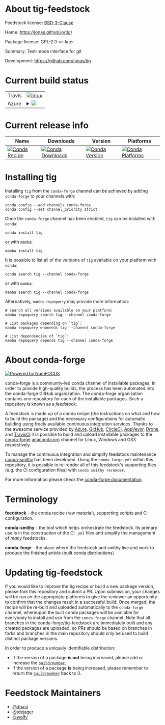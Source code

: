 About tig-feedstock
===================

Feedstock license: [BSD-3-Clause](https://github.com/conda-forge/tig-feedstock/blob/main/LICENSE.txt)

Home: https://jonas.github.io/tig/

Package license: GPL-2.0-or-later

Summary: Text-mode interface for git

Development: https://github.com/jonas/tig

Current build status
====================


<table><tr>
    <td>Travis</td>
    <td>
      <a href="https://app.travis-ci.com/conda-forge/tig-feedstock">
        <img alt="linux" src="https://img.shields.io/travis/com/conda-forge/tig-feedstock/main.svg?label=Linux">
      </a>
    </td>
  </tr>
    
  <tr>
    <td>Azure</td>
    <td>
      <details>
        <summary>
          <a href="https://dev.azure.com/conda-forge/feedstock-builds/_build/latest?definitionId=17389&branchName=main">
            <img src="https://dev.azure.com/conda-forge/feedstock-builds/_apis/build/status/tig-feedstock?branchName=main">
          </a>
        </summary>
        <table>
          <thead><tr><th>Variant</th><th>Status</th></tr></thead>
          <tbody><tr>
              <td>linux_64</td>
              <td>
                <a href="https://dev.azure.com/conda-forge/feedstock-builds/_build/latest?definitionId=17389&branchName=main">
                  <img src="https://dev.azure.com/conda-forge/feedstock-builds/_apis/build/status/tig-feedstock?branchName=main&jobName=linux&configuration=linux%20linux_64_" alt="variant">
                </a>
              </td>
            </tr><tr>
              <td>linux_aarch64</td>
              <td>
                <a href="https://dev.azure.com/conda-forge/feedstock-builds/_build/latest?definitionId=17389&branchName=main">
                  <img src="https://dev.azure.com/conda-forge/feedstock-builds/_apis/build/status/tig-feedstock?branchName=main&jobName=linux&configuration=linux%20linux_aarch64_" alt="variant">
                </a>
              </td>
            </tr><tr>
              <td>linux_ppc64le</td>
              <td>
                <a href="https://dev.azure.com/conda-forge/feedstock-builds/_build/latest?definitionId=17389&branchName=main">
                  <img src="https://dev.azure.com/conda-forge/feedstock-builds/_apis/build/status/tig-feedstock?branchName=main&jobName=linux&configuration=linux%20linux_ppc64le_" alt="variant">
                </a>
              </td>
            </tr><tr>
              <td>osx_64</td>
              <td>
                <a href="https://dev.azure.com/conda-forge/feedstock-builds/_build/latest?definitionId=17389&branchName=main">
                  <img src="https://dev.azure.com/conda-forge/feedstock-builds/_apis/build/status/tig-feedstock?branchName=main&jobName=osx&configuration=osx%20osx_64_" alt="variant">
                </a>
              </td>
            </tr><tr>
              <td>osx_arm64</td>
              <td>
                <a href="https://dev.azure.com/conda-forge/feedstock-builds/_build/latest?definitionId=17389&branchName=main">
                  <img src="https://dev.azure.com/conda-forge/feedstock-builds/_apis/build/status/tig-feedstock?branchName=main&jobName=osx&configuration=osx%20osx_arm64_" alt="variant">
                </a>
              </td>
            </tr>
          </tbody>
        </table>
      </details>
    </td>
  </tr>
</table>

Current release info
====================

| Name | Downloads | Version | Platforms |
| --- | --- | --- | --- |
| [![Conda Recipe](https://img.shields.io/badge/recipe-tig-green.svg)](https://anaconda.org/conda-forge/tig) | [![Conda Downloads](https://img.shields.io/conda/dn/conda-forge/tig.svg)](https://anaconda.org/conda-forge/tig) | [![Conda Version](https://img.shields.io/conda/vn/conda-forge/tig.svg)](https://anaconda.org/conda-forge/tig) | [![Conda Platforms](https://img.shields.io/conda/pn/conda-forge/tig.svg)](https://anaconda.org/conda-forge/tig) |

Installing tig
==============

Installing `tig` from the `conda-forge` channel can be achieved by adding `conda-forge` to your channels with:

```
conda config --add channels conda-forge
conda config --set channel_priority strict
```

Once the `conda-forge` channel has been enabled, `tig` can be installed with `conda`:

```
conda install tig
```

or with `mamba`:

```
mamba install tig
```

It is possible to list all of the versions of `tig` available on your platform with `conda`:

```
conda search tig --channel conda-forge
```

or with `mamba`:

```
mamba search tig --channel conda-forge
```

Alternatively, `mamba repoquery` may provide more information:

```
# Search all versions available on your platform:
mamba repoquery search tig --channel conda-forge

# List packages depending on `tig`:
mamba repoquery whoneeds tig --channel conda-forge

# List dependencies of `tig`:
mamba repoquery depends tig --channel conda-forge
```


About conda-forge
=================

[![Powered by
NumFOCUS](https://img.shields.io/badge/powered%20by-NumFOCUS-orange.svg?style=flat&colorA=E1523D&colorB=007D8A)](https://numfocus.org)

conda-forge is a community-led conda channel of installable packages.
In order to provide high-quality builds, the process has been automated into the
conda-forge GitHub organization. The conda-forge organization contains one repository
for each of the installable packages. Such a repository is known as a *feedstock*.

A feedstock is made up of a conda recipe (the instructions on what and how to build
the package) and the necessary configurations for automatic building using freely
available continuous integration services. Thanks to the awesome service provided by
[Azure](https://azure.microsoft.com/en-us/services/devops/), [GitHub](https://github.com/),
[CircleCI](https://circleci.com/), [AppVeyor](https://www.appveyor.com/),
[Drone](https://cloud.drone.io/welcome), and [TravisCI](https://travis-ci.com/)
it is possible to build and upload installable packages to the
[conda-forge](https://anaconda.org/conda-forge) [anaconda.org](https://anaconda.org/)
channel for Linux, Windows and OSX respectively.

To manage the continuous integration and simplify feedstock maintenance
[conda-smithy](https://github.com/conda-forge/conda-smithy) has been developed.
Using the ``conda-forge.yml`` within this repository, it is possible to re-render all of
this feedstock's supporting files (e.g. the CI configuration files) with ``conda smithy rerender``.

For more information please check the [conda-forge documentation](https://conda-forge.org/docs/).

Terminology
===========

**feedstock** - the conda recipe (raw material), supporting scripts and CI configuration.

**conda-smithy** - the tool which helps orchestrate the feedstock.
                   Its primary use is in the construction of the CI ``.yml`` files
                   and simplify the management of *many* feedstocks.

**conda-forge** - the place where the feedstock and smithy live and work to
                  produce the finished article (built conda distributions)


Updating tig-feedstock
======================

If you would like to improve the tig recipe or build a new
package version, please fork this repository and submit a PR. Upon submission,
your changes will be run on the appropriate platforms to give the reviewer an
opportunity to confirm that the changes result in a successful build. Once
merged, the recipe will be re-built and uploaded automatically to the
`conda-forge` channel, whereupon the built conda packages will be available for
everybody to install and use from the `conda-forge` channel.
Note that all branches in the conda-forge/tig-feedstock are
immediately built and any created packages are uploaded, so PRs should be based
on branches in forks and branches in the main repository should only be used to
build distinct package versions.

In order to produce a uniquely identifiable distribution:
 * If the version of a package **is not** being increased, please add or increase
   the [``build/number``](https://docs.conda.io/projects/conda-build/en/latest/resources/define-metadata.html#build-number-and-string).
 * If the version of a package **is** being increased, please remember to return
   the [``build/number``](https://docs.conda.io/projects/conda-build/en/latest/resources/define-metadata.html#build-number-and-string)
   back to 0.

Feedstock Maintainers
=====================

* [@dbast](https://github.com/dbast/)
* [@tdejager](https://github.com/tdejager/)
* [@wolfv](https://github.com/wolfv/)

